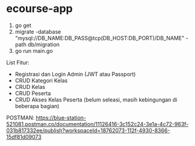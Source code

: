 # ecourse-app

1. go get
2. migrate -database "mysql://DB_NAME:DB_PASS@tcp(DB_HOST:DB_PORT)/DB_NAME" -path db/migration
3. go run main.go


List Fitur:
- Registrasi dan Login Admin (JWT atau Passport)
- CRUD Kategori Kelas
- CRUD Kelas
- CRUD Peserta
- CRUD Akses Kelas Peserta (belum seleasi, masih kebingungan di beberapa bagian)

POSTMAN: https://blue-station-521081.postman.co/documentation/11126416-3c152c24-3e1a-4c72-963f-031b817332ee/publish?workspaceId=18762073-112f-4930-8366-15df81d09073
